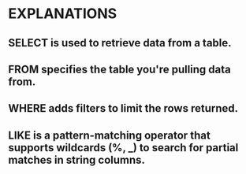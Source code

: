 # EXPLANATIONS

## SELECT is used to retrieve data from a table.

## FROM specifies the table you're pulling data from.

## WHERE adds filters to limit the rows returned.

## LIKE is a pattern-matching operator that supports wildcards (%, \_) to search for partial matches in string columns.
